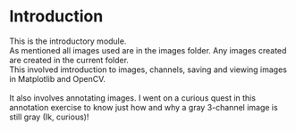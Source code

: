# Introduction
This is the introductory module.
<br>
As mentioned all images used are in the images folder. Any images created are created in the current folder.
<br>
This involved imtroduction to images, channels, saving and viewing images in Matplotlib and OpenCV.
<br>
<br>
It also involves annotating images. I went on a curious quest in this annotation exercise to know just how
and why a gray 3-channel image is still gray (Ik, curious)!
